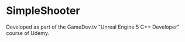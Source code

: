 # SimpleShooter
Developed as part of the GameDev.tv "Unreal Engine 5 C++ Developer" course of Udemy.